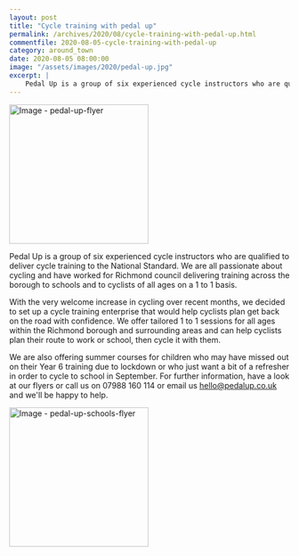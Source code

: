 ```yaml
---
layout: post
title: "Cycle training with pedal up"
permalink: /archives/2020/08/cycle-training-with-pedal-up.html
commentfile: 2020-08-05-cycle-training-with-pedal-up
category: around_town
date: 2020-08-05 08:00:00
image: "/assets/images/2020/pedal-up.jpg"
excerpt: |
    Pedal Up is a group of six experienced cycle instructors who are qualified to deliver cycle training to the National Standard. We are all passionate about cycling and have worked for Richmond council delivering training across the borough to schools and to cyclists of all ages on a 1 to 1 basis.
---
```

<a href="/assets/images/2020/pedal-up-flyer.jpg" title="Click for a larger image"><img src="/assets/images/2020/pedal-up-flyer-thumb.jpg" width="250" alt="Image - pedal-up-flyer"  class="photo right"/></a>

Pedal Up is a group of six experienced cycle instructors who are qualified to deliver cycle training to the National Standard. We are all passionate about cycling and have worked for Richmond council delivering training across the borough to schools and to cyclists of all ages on a 1 to 1 basis.

With the very welcome increase in cycling over recent months, we decided to set up a cycle training enterprise that would help cyclists plan get back on the road with confidence. We offer tailored 1 to 1 sessions for all ages within the Richmond borough and surrounding areas and can help cyclists plan their route to work or school, then cycle it with them.

We are also offering summer courses for children who may have missed out on their Year 6 training due to lockdown or who just want a bit of a refresher in order to cycle to school in September. For further information, have a look at our flyers or call us on 07988 160 114 or email us  [hello@pedalup.co.uk](mailto:hello@pedalup.co.uk) and we'll be happy to help.

<a href="/assets/images/2020/pedal-up-schools-flyer.jpg" title="Click for a larger image"><img src="/assets/images/2020/pedal-up-schools-flyer-thumb.jpg" width="250" alt="Image - pedal-up-schools-flyer"  class="photo"/></a>
